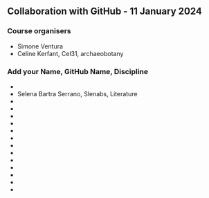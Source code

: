 ## Collaboration with GitHub - 11 January 2024

### Course organisers
* Simone Ventura
* Celine Kerfant, Cel31, archaeobotany

### Add your Name, GitHub Name, Discipline 
*  
* Selena Bartra Serrano, Slenabs, Literature
*
*
*
*
*
*
*
*
*
*
*
*
*
